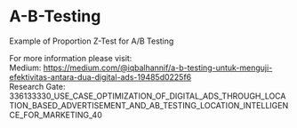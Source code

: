 # A-B-Testing
Example of Proportion Z-Test for A/B Testing

For more information please visit: \
Medium: https://medium.com/@iqbalhannif/a-b-testing-untuk-menguji-efektivitas-antara-dua-digital-ads-19485d0225f6 \
Research Gate: 336133330_USE_CASE_OPTIMIZATION_OF_DIGITAL_ADS_THROUGH_LOCATION_BASED_ADVERTISEMENT_AND_AB_TESTING_LOCATION_INTELLIGENCE_FOR_MARKETING_40
